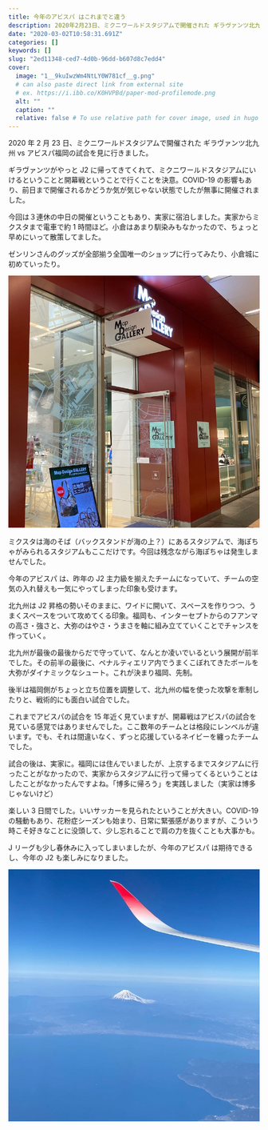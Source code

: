 ```yaml
---
title: 今年のアビスパ はこれまでと違う
description: 2020年2月23日、ミクニワールドスタジアムで開催された ギラヴァンツ北九州 vs アビスパ福岡の試合を見に行きました。
date: "2020-03-02T10:58:31.691Z"
categories: []
keywords: []
slug: "2ed11348-ced7-4d0b-96dd-b607d8c7edd4"
cover:
  image: "1__9kuIwzWm4NtLY0W781cf__g.png"
  # can also paste direct link from external site
  # ex. https://i.ibb.co/K0HVPBd/paper-mod-profilemode.png
  alt: ""
  caption: ""
  relative: false # To use relative path for cover image, used in hugo Page-bundles
---
```


2020 年 2 月 23 日、ミクニワールドスタジアムで開催された ギラヴァンツ北九州 vs アビスパ福岡の試合を見に行きました。

ギラヴァンツがやっと J2 に帰ってきてくれて、ミクニワールドスタジアムにいけるということと開幕戦ということで行くことを決意。COVID-19 の影響もあり、前日まで開催されるかどうか気が気じゃない状態でしたが無事に開催されました。

今回は３連休の中日の開催ということもあり、実家に宿泊しました。実家からミクスタまで電車で約 1 時間ほど。小倉はあまり馴染みもなかったので、ちょっと早めにいって散策してました。

ゼンリンさんのグッズが全部揃う全国唯一のショップに行ってみたり、小倉城に初めていったり。

![](1__0ZVAgyHAzlJfRbxzrxswsw.jpeg)

ミクスタは海のそば（バックスタンドが海の上？）にあるスタジアムで、海ぽちゃがみられるスタジアムもここだけです。今回は残念ながら海ぽちゃは発生しませんでした。

今年のアビスパ は、昨年の J2 主力級を揃えたチームになっていて、チームの空気の入れ替えも一気にやってしまった印象も受けます。

北九州は J2 昇格の勢いそのままに、ワイドに開いて、スペースを作りつつ、うまくスペースをついて攻めてくる印象。福岡も、インターセプトからのフアンマの高さ・強さと、大弥のはやさ・うまさを軸に組み立てていくことでチャンスを作っていく。

北九州が最後の最後からだで守っていて、なんとか凌いでいるという展開が前半でした。その前半の最後に、ペナルティエリア内でうまくこぼれてきたボールを大弥がダイナミックなシュート。これが決まり福岡、先制。

後半は福岡側がちょっと立ち位置を調整して、北九州の幅を使った攻撃を牽制したりと、戦術的にも面白い試合でした。

これまでアビスパの試合を 15 年近く見ていますが、開幕戦はアビスパの試合を見ている感覚ではありませんでした。ここ数年のチームとは格段にレンベルが違います。でも、それは間違いなく、ずっと応援しているネイビーを纏ったチームでした。

試合の後は、実家に。福岡には住んでいましたが、上京するまでスタジアムに行ったことがなかったので、実家からスタジアムに行って帰ってくるということはしたことがなかったんですよね。「博多に帰ろう」を実践しました（実家は博多じゃないけど）

楽しい 3 日間でした。いいサッカーを見られたということが大きい。COVID-19 の騒動もあり、花粉症シーズンも始まり、日常に緊張感がありますが、こういう時こそ好きなことに没頭して、少し忘れることで肩の力を抜くことも大事かも。

J リーグも少し春休みに入ってしまいましたが、今年のアビスパ は期待できるし、今年の J2 も楽しみになりました。

![](1__dtdhihs4juUortgMyU68__Q.jpeg)
